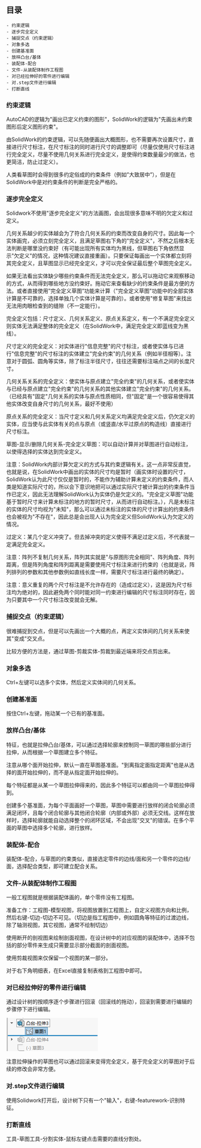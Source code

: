 ## 目录

    - 约束逻辑
    - 逐步完全定义
    - 捕捉交点（约束逻辑）
    - 对象多选
    - 创建基准面
    - 放样凸台/基体
    - 装配体-配合
    - 文件-从装配体制作工程图
    - 对已经拉伸好的零件进行编辑
    - 对.step文件进行编辑
    - 打断直线

### 约束逻辑

AutoCAD的逻辑为"画出已定义约束的图形"，SolidWork的逻辑为"先画出未约束图形后定义图形约束"。

由SolidWork的约束逻辑，可以先随便画出大概图形，也不需要再次设置尺寸，直接进行尺寸标注，在尺寸标注的同时进行尺寸的调整即可（尽量仅使用尺寸标注进行完全定义，尽量不使用几何关系进行完全定义，是使得约束数量最少的做法，也更简洁，防止过定义）。

人类看草图时会得到很多约定俗成的约束条件（例如”大致居中”），但是在SolidWork中是对约束条件的判断是完全严格的。

### 逐步完全定义

Solidwork不使用"逐步完全定义"的方法画图，会出现很多意味不明的欠定义和过定义。

几何关系越少的实体越会为了符合几何关系的约束而改变自身的尺寸。因此每一个实体画完，必须立刻完全定义，且满足草图右下角的"完全定义"，不然之后根本无法判断是哪里没约束好（有可能出现所有实体均为黑线，但草图右下角依然显示"欠定义"的情况，这种情况建议直接重画）。只要保证每画出一个实体都立刻将其完全定义，且草图显示已经完全定义，才可以完全保证最后整个草图完全定义。

如果无法看出实体缺少哪些约束条件而无法完全定义，那么可以拖动它来观察移动的方式，从而得到哪些地方没约束好。拖动它来查看缺少的约束条件是最方便的方法。或者直接使用”完全定义草图”功能来计算（"完全定义草图"功能中的全部实体计算是不可靠的，选择单独几个实体计算是可靠的）。或者使用"修复草图"来找出无法用肉眼检查到的缝隙（不一定能行）。

完全定义包括：尺寸定义、几何关系定义、原点关系定义，有一个不满足完全定义则实体无法满足整体的完全定义（在SolidWork中，满足完全定义即蓝线变为黑线）。

尺寸定义的完全定义：对实体进行"信息完整"的尺寸标注，或者使实体与已进行"信息完整"的尺寸标注的实体建立"完全约束"的几何关系（例如半径相等）。注意对于圆弧、圆角等实体，除了标注半径尺寸，往往还需要标注端点之间的长度尺寸。

几何关系关系的完全定义：使实体与原点建立"完全约束"的几何关系，或者使实体与已经与原点建立"完全约束"的几何关系的其他实体建立"完全约束"的几何关系。（已经具有"固定"几何关系的实体与原点性质相同，但"固定"是一个很容易使得其他实体改变自身尺寸的几何关系，最好不使用）

原点关系的完全定义：当尺寸定义和几何关系定义均满足完全定义后，仍欠定义的实体，应当使与此实体有关的点与原点（或竖直/水平过原点的构造线）直接进行尺寸标注。

草图-显示/删除几何关系-完全定义草图：可以自动计算并对草图进行自动标注，以使得选择的实体达到完全定义。

注意：SolidWork内部计算欠定义的方式与其约束逻辑有关。这一点非常反直觉，也就是说，在SolidWork中画出的实体的尺寸均是暂时（画实体时设置的尺寸，SolidWork认为此尺寸仅仅是暂时的，不能作为辅助计算未定义的约束条件，而人类是知道实际尺寸的，所以会下意识地把可以通过实际尺寸被计算出的约束条件当作已定义，因此无法理解SolidWork认为实体仍是欠定义的。"完全定义草图"功能基于暂时尺寸来计算未标注的地方的暂时尺寸，从而进行自动标注。），凡是未标注的实体的尺寸均视为"未知"，那么可以通过未标注的实体的尺寸计算出的约束条件也会被视为"不存在"，因此总是会出现人认为完全定义但SolidWork认为欠定义的情况。

过定义：某几个定义冲突了。但去掉冲突的定义使得不满足过定义后，不代表就一定满足完全定义。

注意：阵列不复制几何关系，阵列其实就是"与原图形完全相同"、阵列角度、阵列距离，但是阵列角度和阵列距离是需要使用尺寸标注来进行约束的（也就是说，阵列排列的参数和其他参数例如直线长度一样，需要尺寸标注进行最终的确定）。

注意：意义重复的两个尺寸标注是不允许存在的（造成过定义），这是因为尺寸标注均为绝对的，因此避免两个同时能对同一约束进行编辑的尺寸标注同时存在，因为只要其中一个尺寸标注改变就会无解。

### 捕捉交点（约束逻辑）

很难捕捉到交点，但是可以先画出一个大概的点，再定义实体间的几何关系来使其"变成"交叉点。

比较方便的方法是，通过草图-剪裁实体-剪裁到最近端来将交点剪出来。

### 对象多选

Ctrl+左键可以选多个实体，然后定义实体间的几何关系。

### 创建基准面

按住Ctrl+左键，拖动某一个已有的基准面。

### 放样凸台/基体

特征，也就是拉伸凸台/基体，可以通过选择轮廓来控制同一草图的哪些部分进行拉伸，从而根据一个草图建立多个特征。

注意从哪个面开始拉伸，默认一直在草图基准面。"到离指定面指定距离"也是从选择的面开始拉伸的，而不是从指定面开始拉伸的。

每个特征都是从某一个草图拉伸得来的，因此多个特征可以都由同一个草图拉伸得到。

创建多个基准面，为每个平面画好一个草图，草图中需要进行放样的闭合轮廓必须满足闭环，且每个闭合轮廓与其他闭合轮廓（内部或外部）必须无交线。这样在放样时，选择轮廓就能自动选择整个的闭环区域，不会出现"交叉"的错误。在多个平面的草图中选择多个轮廓，进行放样。

### 装配体-配合

装配体-配合，与草图的约束类似，直接选定零件的边线/面和另一个零件的边线/面，选择配合类型，即可建立配合关系。

### 文件-从装配体制作工程图

一般工程图就是根据装配体画的，单个零件没有工程图。

准备工作：工程图-模型视图，将视图放置到工程图上，自定义视图方向和比例，然后右键-切边-切边不可见。（切边是指工程图中，例如圆角等特征的过渡边线，除了轴测视图，其它视图，通常不绘制切边）

使用断开的剖视图来绘制剖面视图，在设计树中的对应视图的装配体中，选择不包括的部分零件来生成只需要显示部分截面的剖面视图。

使用剪裁视图来仅保留一个视图的某一部分。

对于右下角明细表，在Excel直接复制表格到工程图中即可。

### 对已经拉伸好的零件进行编辑

通过设计树的按顺序逐个步骤进行回滚（回滚线的拖动），回滚到需要进行编辑的步骤停下进行编辑。

![001e744ed2ccaf8184ffbeec6257b071.png](../_resources/001e744ed2ccaf8184ffbeec6257b071.png)

注意拉伸操作的草图也可以通过回滚来变得完全定义，基于完全定义的草图对于后续的修改会非常方便。

### 对.step文件进行编辑

使用Solidwork打开后，设计树下只有一个"输入"，右键-featurework-识别特征。

### 打断直线

工具-草图工具-分割实体-鼠标左键点击需要的直线分割处。